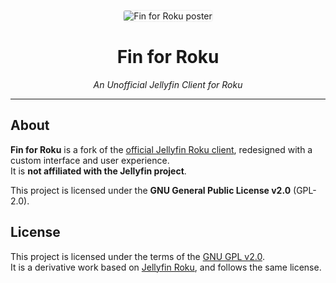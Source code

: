 <p align="center">
  <img src="https://raw.githubusercontent.com/jellyfin/jellyfin-roku/master/images/channel-poster_fhd.png" alt="Fin for Roku poster" style="border: 1px solid #eee; border-radius: 4px" />
</p>

<h1 align="center">Fin for Roku</h1>
<p align="center"><em>An Unofficial Jellyfin Client for Roku</em></p>

---

## About

**Fin for Roku** is a fork of the [official Jellyfin Roku client](https://github.com/jellyfin/jellyfin-roku), redesigned with a custom interface and user experience.  
It is **not affiliated with the Jellyfin project**.

This project is licensed under the **GNU General Public License v2.0** (GPL-2.0).

## License

This project is licensed under the terms of the [GNU GPL v2.0](LICENSE).  
It is a derivative work based on [Jellyfin Roku](https://github.com/jellyfin/jellyfin-roku), and follows the same license.
